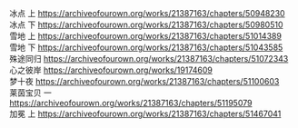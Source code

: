冰点 上 https://archiveofourown.org/works/21387163/chapters/50948230                                                                     
冰点 下 https://archiveofourown.org/works/21387163/chapters/50980510                                                                   
雪地 上 https://archiveofourown.org/works/21387163/chapters/51014389                                                                    
雪地 下 https://archiveofourown.org/works/21387163/chapters/51043585                                                                   
殊途同归 https://archiveofourown.org/works/21387163/chapters/51072343                                                                  
心之彼岸 https://archiveofourown.org/works/19174609                                                                                 
梦十夜 https://archiveofourown.org/works/21387163/chapters/51100603                                                                     
莱茵宝贝 一 https://archiveofourown.org/works/21387163/chapters/51195079                                                                 
加冕 上 https://archiveofourown.org/works/21387163/chapters/51467041
